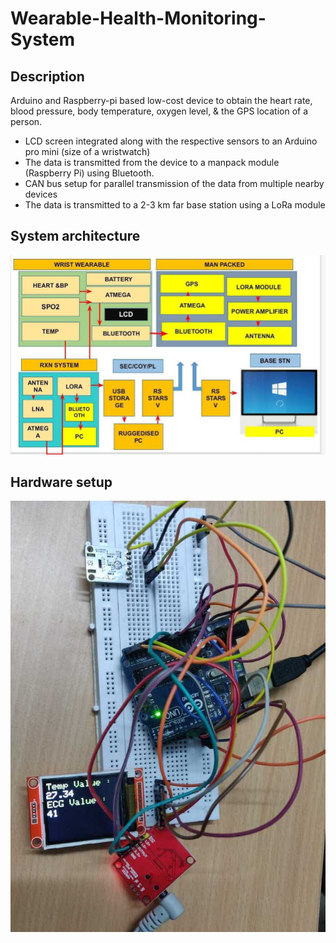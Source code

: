 # Wearable-Health-Monitoring-System

## Description
Arduino and Raspberry-pi based low-cost device to obtain the heart rate, blood pressure, body temperature, oxygen level, & the GPS location of a person. 
- LCD screen integrated along with the respective sensors to an Arduino pro mini (size of a wristwatch)  
- The data is transmitted from the device to a manpack module (Raspberry Pi) using Bluetooth. 
- CAN bus setup for parallel transmission of the data from multiple nearby devices
- The data is transmitted to a 2-3 km far base station using a LoRa module

## System architecture
<div  align="center">
<img src="./media/blockdiag.jpeg" width="700" />
</div>

## Hardware setup
<div  align="center">
<img  src="./media/setup.jpeg" width="600">
</div>
